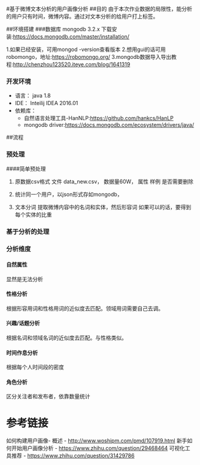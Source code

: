 #基于微博文本分析的用户画像分析
##目的
由于本次作业数据的局限性，能分析的用户只有时间，微博内容。通过对文本分析的给用户打上标签。

##环境搭建
###数据库
mongodb 3.2.x
下载安装:https://docs.mongodb.com/master/installation/
>
1.如果已经安装，可用mongod -version查看版本
2.想用gui的话可用robomongo，地址:https://robomongo.org/
3.mongodb数据导入导出教程:http://chenzhou123520.iteye.com/blog/1641319


### 开发环境
- 语言： java 1.8
- IDE： Inteilij IDEA 2016.01
- 依赖库：
   - 自然语言处理工具-HanNLP:https://github.com/hankcs/HanLP
   - mongodb driver:https://docs.mongodb.com/ecosystem/drivers/java/



##流程
### 预处理
####简单预处理
1. 原数据csv格式
文件 data_new.csv， 数据量60W，
属性
样例
是否需要删除

2. 统计同一个用户，以json形式存如mongodb，

3. 文本分词
提取微博内容中的名词和实体，然后形容词
如果可以的话，要得到每个实体的比重

### 基于分析的处理


### 分析维度

#### 自然属性
显然是无法分析

#### 性格分析
根据形容用词和性格用词的近似度去匹配。领域用词需要自己去调。

#### 兴趣/话题分析
根据名词和领域名词的近似度去匹配。与性格类似。

#### 时间作息分析
根据每个人时间段的密度

#### 角色分析
区分关注者和发布者，依靠数量统计
﻿

# 参考链接
如何构建用户画像- 概述 - http://www.woshipm.com/pmd/107919.html
新手如何开始用户画像分析 - https://www.zhihu.com/question/29468464
可视化工具推荐 - https://www.zhihu.com/question/31429786
